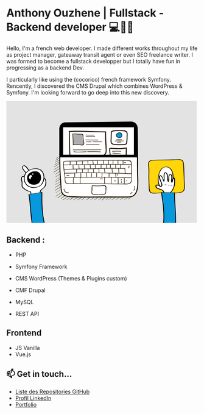 # Anthony Ouzhene | Fullstack - Backend developer 💻👋🚀

Hello, I'm a french web developer. I made different works throughout my life as project manager, gateaway transit agent or even SEO freelance writer.
I was formed to become a fullstack developper but I totally have fun in progressing as a backend Dev.

I particularly like using the (cocorico) french framework Symfony. Rencently, I discovered the CMS Drupal which combines WordPress & Symfony. I'm looking forward to go deep into this new discovery.

![Cover](https://github.com/AnthonyOuzhene/AnthonyOuzhene/blob/main/img/code2.gif)


## Backend :
-  PHP
-  Symfony Framework
-  CMS WordPress (Themes & Plugins custom)
-  CMF Drupal
  
- MySQL
- REST API

## Frontend
- JS Vanilla
- Vue.js

## 📫 Get in touch...

- [Liste des Repositories GitHub]([https://github.com/AnthonyOuzhene](https://github.com/AnthonyOuzhene?tab=repositories))
- [Profil LinkedIn](https://www.linkedin.com/in/anthony-ouzhene/)
- [Portfolio](https://anthonyouzhene.com/)
